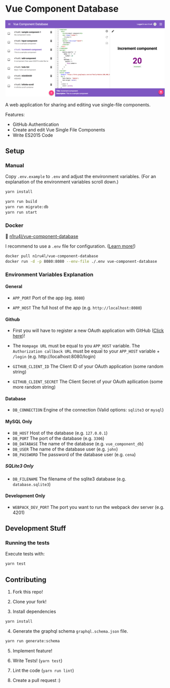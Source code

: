 # Vue Component Database

![Preview Image](./preview.jpg)

A web application for sharing and editing vue single-file components.

Features:
- GitHub Authentication
- Create and edit Vue Single File Components
- Write ES2015 Code

## Setup

### Manual

Copy `.env.example` to `.env` and adjust the environment variables. (For an explanation of the environment variables scroll down.)

```bash
yarn install
```

```bash
yarn run build
yarn run migrate:db
yarn run start
```

### Docker

:whale: [n1ru4l/vue-component-database](https://hub.docker.com/r/n1ru4l/vue-component-database/)

I recommend to use a `.env` file for configuration. ([Learn more!](https://docs.docker.com/engine/reference/commandline/run/#set-environment-variables--e---env---env-file))

```bash
docker pull n1ru4l/vue-component-database
docker run -d -p 8080:8080 --env-file ./.env vue-component-database
```

### Environment Variables Explanation

#### General

* `APP_PORT` Port of the app (eg. `8080`)

* `APP_HOST` The full host of the app (e.g. `http://localhost:8080`)

#### Github

* First you will have to register a new OAuth application with GitHub ([Click here](https://github.com/settings/applications/new))! 

* The `Hompage URL` must be equal to you `APP_HOST` variable. The `Authorization callback URL` must be equal to your `APP_HOST` variable + `/login` (e.g. http://localhost:8080/login)

* `GITHUB_CLIENT_ID` The Client ID of your OAuth application (some random string)

* `GITHUB_CLIENT_SECRET` The Client Secret of your OAuth apllication (some more random string)

#### Database

* `DB_CONNECTION` Engine of the connection (Valid options: `sqlite3` or `mysql`)

#### MySQL Only

* `DB_HOST` Host of the database (e.g. `127.0.0.1`)
* `DB_PORT` The port of the database (e.g. `3306`)
* `DB_DATABASE` The name of the database (e.g. `vue_component_db`)
* `DB_USER` The name of the database user (e.g. `john`)
* `DB_PASSWORD` The password of the database user (e.g. `cena`)

##### SQLite3 Only

* `DB_FILENAME` The filename of the sqlite3 database (e.g. `database.sqlite3`)

#### Development Only

* `WEBPACK_DEV_PORT` The port you want to run the webpack dev server (e.g. 4201)

## Development Stuff


### Running the tests


Execute tests with:

```bash
yarn test
```

## Contributing

1. Fork this repo!

2. Clone your fork!

3. Install dependencies

```bash
yarn install
```

4. Generate the graphql schema `graphql.schema.json` file.

```bash
yarn run generate:schema
```

5. Implement feature!

6. Write Tests! (`yarn test`)

7. Lint the code (`yarn run lint`)

48. Create a pull request :)
